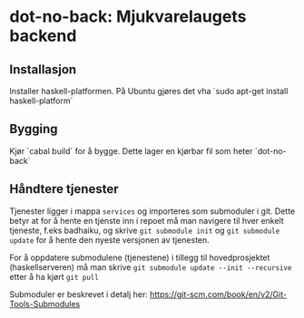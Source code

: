 # dot-no-back: Mjukvarelaugets backend

## Installasjon
Installer haskell-platformen. På Ubuntu gjøres det vha
´sudo apt-get install haskell-platform´


## Bygging
Kjør ´cabal build´ for å bygge. Dette lager en kjørbar fil som heter ´dot-no-back´

## Håndtere tjenester
Tjenester ligger i mappa `services` og importeres som submoduler i git. Dette betyr at for å hente en tjenste inn i repoet må man navigere til hver enkelt tjeneste, f.eks badhaiku, og skrive `git submodule init` og `git submodule update` for å hente den nyeste versjonen av tjenesten.

For å oppdatere submodulene (tjenestene) i tillegg til hovedprosjektet (haskellserveren) må man skrive `git submodule update --init --recursive` etter å ha kjørt `git pull` 

Submoduler er beskrevet i detalj her: https://git-scm.com/book/en/v2/Git-Tools-Submodules